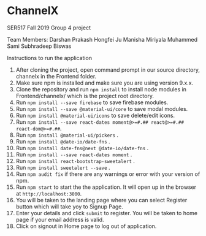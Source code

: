# ChannelX
SER517 Fall 2019 Group 4 project

Team Members:
Darshan Prakash
Hongfei Ju
Manisha Miriyala
Muhammed Sami
Subhradeep Biswas

Instructions to run the application
1. After cloning the project, open command prompt in our source directory, channelx in the Frontend folder.
2. Make sure npm is installed and make sure you are using version 9.x.x.
3. Clone the repository and run ```npm install``` to install node modules in Frontend/channelx/ which is the project root directory.
4. Run ```npm install --save firebase``` to save firebase modules.
5. Run ```npm install --save @material-ui/core``` to save modal modules.
6. Run ```npm install @material-ui/icons``` to save delete/edit icons.
7. Run ```npm install --save react-dates moment@>=#.## react@>=#.## react-dom@>=#.##```.
8. Run ```npm install @material-ui/pickers``` .
9. Run ```npm install @date-io/date-fns``` .
10. Run ```npm install date-fns@next @date-io/date-fns``` .
11. Run ```npm install --save react-dates moment``` .
12. Run ```npm install react-bootstrap-sweetalert``` .
13. Run ```npm install sweetalert --save``` .
14. Run ```npm audit fix``` if there are any warnings or error with your version of npm.
15. Run ```npm start``` to start the the application. It will open up in the browser at ```http://localhost:3000```.
16. You will be taken to the landing page where you can select Register button which will take yoy to Signup Page.
17. Enter your details and click ```submit``` to register. You will be taken to home page if your email address is valid.
18. Click on signout in Home page to log out of application.

